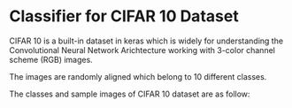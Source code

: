 Classifier for CIFAR 10 Dataset
=
CIFAR 10 is a built-in dataset in keras which is widely for understanding the Convolutional Neural Network Arichtecture 
working with  3-color channel scheme (RGB) images. 
 
 The images are randomly aligned which belong to 10 different classes.
 
The classes and sample images of CIFAR 10 dataset are as follow:

